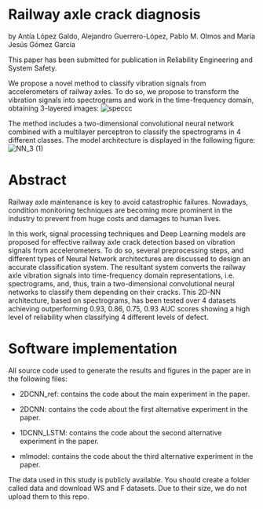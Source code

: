 # Railway axle crack diagnosis
by Antía López Galdo, Alejandro Guerrero-López, Pablo M. Olmos and María Jesús Gómez García

This paper has been submitted for publication in Reliability Engineering and System Safety.

We propose a novel method to classify vibration signals from accelerometers of railway axles. To do so, we propose to transform the vibration signals into spectrograms and work in the time-frequency domain, obtaining 3-layered images:
![speccc](https://user-images.githubusercontent.com/79870718/182141897-51532c80-e556-4e41-ab1e-eeb0caeab74f.png)

The method includes a two-dimensional convolutional neural network combined with a multilayer perceptron to classify the spectrograms in 4 different classes. The model architecture is displayed in the following figure:
![NN_3 (1)](https://user-images.githubusercontent.com/79870718/182142485-8875126d-b221-4545-9a80-40efd3ef1958.png)


# Abstract 
Railway axle maintenance is key to avoid catastrophic failures. Nowadays, condition monitoring techniques are becoming more prominent in the industry to prevent from huge costs and damages to human lives. 

In this work, signal processing techniques and Deep Learning models are proposed for effective railway axle crack detection based on vibration signals from accelerometers. To do so, several preprocessing steps, and different types of Neural Network architectures are discussed to design an accurate classification system. The resultant system converts the railway axle vibration signals into time-frequency domain representations, i.e. spectrograms, and, thus, train a two-dimensional convolutional neural networks to classify them depending on their cracks. This 2D-NN architecture, based on spectrograms, has been tested over 4 datasets achieving outperforming 0.93, 0.86, 0.75, 0.93 AUC scores showing a high level of reliability when classifying 4 different levels of defect.

# Software implementation

All source code used to generate the results and figures in the paper are in the following files:

- 2DCNN_ref: contains the code about the main experiment in the paper.

- 2DCNN: contains the code about the first alternative experiment in the paper.

- 1DCNN_LSTM: contains the code about the second alternative experiment in the paper.

- mlmodel: contains the code about the third alternative experiment in the paper.

The data used in this study is publicly available. You should create a folder called data and download WS and F datasets. Due to their size, we do not upload them to this repo.
